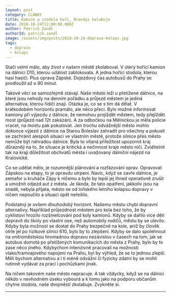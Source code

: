 ```yaml
---
layout: post
category: CLANKY
title: Kamion a stodola hoří, Brandýs kolabuje
date: 2018-10-24T12:00:00.000Z
author: Patrick Zandl
authorId: patrick.zandl
image: /assets/img/posts/2018-10-24-doprava-kolaps.jpg
tags:
  - doprava
  - kolaps
---
```


Stačí velmi málo, aby život v našem městě zkolaboval. V úterý hořící kamion na dálnici D10, kterou událost zablokovala. A jedna hořící stodola, kterou hasí hasiči. Plus oprava Zápské. Dojezdový čas autobusů do Prahy se prodloužil až o 90 minut.

Takové věci se samozřejmě stávají. Naše město leží u přetížené dálnice, na které jsou nehody na denním pořádku a průjezd městem je jediná alternativa, kterou řidiči znají. Otázka je, co se s tím dá dělat. V krátkodobém horizontu pramálo, ale něco přeci. Bylo možné informovat kamiony při výjezdu z dálnice, že nemohou projíždět městem, tedy přejíždět most (průjezd nad 12t zakázán). A za odbočkou na Mělnickou je měla policie vracet, na mostu pak pokutovat. Jen trochu odvážnější město mohlo dokonce výjezd z dálnice na Starou Boleslav zahradit pro všechny a pokusit se zachránit alespoň situaci ve vlastním městě, protože silnice přes město nemůže být náhradou dálnice. Byla to vítaná příležitost upozornit kraj  důrazněji na to, že situace je kritická a nečinnost kraje město ničí.  Zviditelnit tak na kraji důležitost obchvatů města i uvažovaný dálniční nájezd na Kralovické.

Co se udělat mělo, je rozumnější plánování a rozfázování oprav. Opravovat Zápskou na etapy, to je opravdu utrpení. Navíc, když se zavře dálnice, je semafor u kruháče Zápy k ničemu a bylo by lepší jej ihned operativně zrušit a umožnit odjezd aut z města. Je škoda, že tato opatření, jakkoliv jsou na snadě, nebyla přijata, město se od loňského letního kolapsu dopravy v ničem nepoučilo a situaci opět neřešilo.

Podstatný je ovšem dlouhodobý horizont. Našemu městu chybí dopravní alternativy. Například průjezdnost městem pro kola bez toho, že by cyklistovi hrozilo rozšmelcování pod koly kamionů. Kdyby se dařilo více dětí dopravit do školy po vlastní ose, než automobily rodičů, městu by se ulevilo. Kdyby byla možnost se dostat do Prahy bezpečně na kole, aniž by člověk otrle jel po rizikové silnici 610, bylo by to zlepšení. Kdyby se dalo spolehnout na vnitroměstskou hromadnou dopravu nezávislou v časech na tom, jak se autobus domotá po přetížených komunikacích do města z Prahy, bylo by to zase něco jiného. Kdybychom intenzivně pracovali na možnosti vlako/tramvajového napojení na Prahu, byl by výhled, že se to jednou zlepší. Měli bychom alternativu a i ti méně odvážní či fyzicky zdatní by se mohli rutinně vydávat za prací i pochůzkami jinak.

Na ničem takovém naše město nepracuje. A tak vždycky, když se na dálnici někdo v nevhodném úseku vybourá a k tomu jako na podporu občanům chytne stodola, naše dvojměstí zkolabuje. Zvykněte si.


- - -
